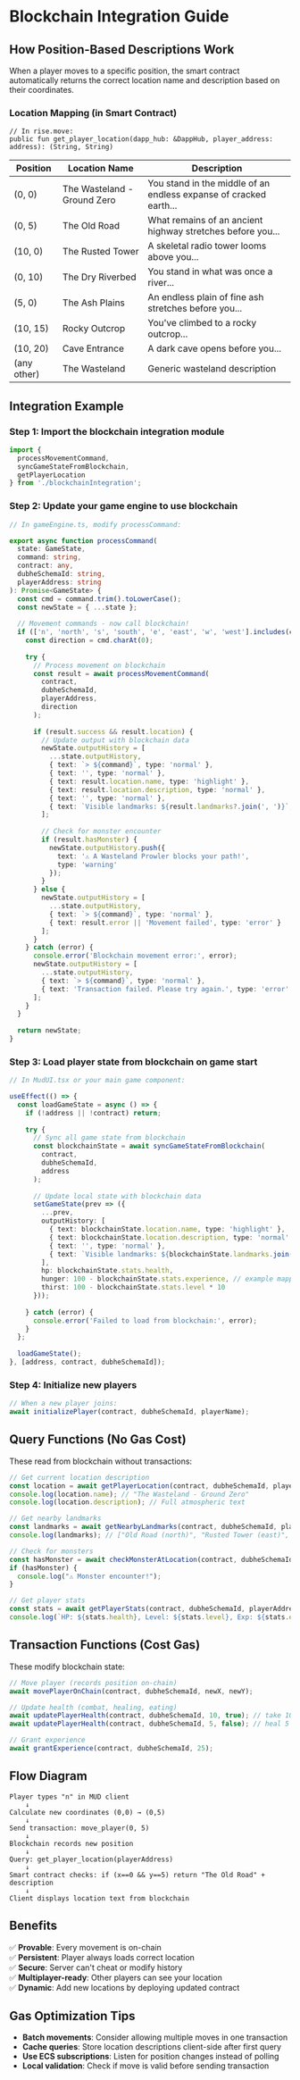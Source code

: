 # Blockchain Integration Guide

## How Position-Based Descriptions Work

When a player moves to a specific position, the smart contract automatically returns the correct location name and description based on their coordinates.

### Location Mapping (in Smart Contract)

```move
// In rise.move:
public fun get_player_location(dapp_hub: &DappHub, player_address: address): (String, String)
```

| Position | Location Name | Description |
|----------|---------------|-------------|
| (0, 0) | The Wasteland - Ground Zero | You stand in the middle of an endless expanse of cracked earth... |
| (0, 5) | The Old Road | What remains of an ancient highway stretches before you... |
| (10, 0) | The Rusted Tower | A skeletal radio tower looms above you... |
| (0, 10) | The Dry Riverbed | You stand in what was once a river... |
| (5, 0) | The Ash Plains | An endless plain of fine ash stretches before you... |
| (10, 15) | Rocky Outcrop | You've climbed to a rocky outcrop... |
| (10, 20) | Cave Entrance | A dark cave opens before you... |
| (any other) | The Wasteland | Generic wasteland description |

## Integration Example

### Step 1: Import the blockchain integration module

```typescript
import { 
  processMovementCommand, 
  syncGameStateFromBlockchain,
  getPlayerLocation 
} from './blockchainIntegration';
```

### Step 2: Update your game engine to use blockchain

```typescript
// In gameEngine.ts, modify processCommand:

export async function processCommand(
  state: GameState, 
  command: string,
  contract: any,
  dubheSchemaId: string,
  playerAddress: string
): Promise<GameState> {
  const cmd = command.trim().toLowerCase();
  const newState = { ...state };
  
  // Movement commands - now call blockchain!
  if (['n', 'north', 's', 'south', 'e', 'east', 'w', 'west'].includes(cmd)) {
    const direction = cmd.charAt(0);
    
    try {
      // Process movement on blockchain
      const result = await processMovementCommand(
        contract,
        dubheSchemaId,
        playerAddress,
        direction
      );
      
      if (result.success && result.location) {
        // Update output with blockchain data
        newState.outputHistory = [
          ...state.outputHistory,
          { text: `> ${command}`, type: 'normal' },
          { text: '', type: 'normal' },
          { text: result.location.name, type: 'highlight' },
          { text: result.location.description, type: 'normal' },
          { text: '', type: 'normal' },
          { text: `Visible landmarks: ${result.landmarks?.join(', ')}`, type: 'normal' }
        ];
        
        // Check for monster encounter
        if (result.hasMonster) {
          newState.outputHistory.push({ 
            text: '⚠️ A Wasteland Prowler blocks your path!', 
            type: 'warning' 
          });
        }
      } else {
        newState.outputHistory = [
          ...state.outputHistory,
          { text: `> ${command}`, type: 'normal' },
          { text: result.error || 'Movement failed', type: 'error' }
        ];
      }
    } catch (error) {
      console.error('Blockchain movement error:', error);
      newState.outputHistory = [
        ...state.outputHistory,
        { text: `> ${command}`, type: 'normal' },
        { text: 'Transaction failed. Please try again.', type: 'error' }
      ];
    }
  }
  
  return newState;
}
```

### Step 3: Load player state from blockchain on game start

```typescript
// In MudUI.tsx or your main game component:

useEffect(() => {
  const loadGameState = async () => {
    if (!address || !contract) return;
    
    try {
      // Sync all game state from blockchain
      const blockchainState = await syncGameStateFromBlockchain(
        contract,
        dubheSchemaId,
        address
      );
      
      // Update local state with blockchain data
      setGameState(prev => ({
        ...prev,
        outputHistory: [
          { text: blockchainState.location.name, type: 'highlight' },
          { text: blockchainState.location.description, type: 'normal' },
          { text: '', type: 'normal' },
          { text: `Visible landmarks: ${blockchainState.landmarks.join(', ')}`, type: 'normal' }
        ],
        hp: blockchainState.stats.health,
        hunger: 100 - blockchainState.stats.experience, // example mapping
        thirst: 100 - blockchainState.stats.level * 10
      }));
      
    } catch (error) {
      console.error('Failed to load from blockchain:', error);
    }
  };
  
  loadGameState();
}, [address, contract, dubheSchemaId]);
```

### Step 4: Initialize new players

```typescript
// When a new player joins:
await initializePlayer(contract, dubheSchemaId, playerName);
```

## Query Functions (No Gas Cost)

These read from blockchain without transactions:

```typescript
// Get current location description
const location = await getPlayerLocation(contract, dubheSchemaId, playerAddress);
console.log(location.name); // "The Wasteland - Ground Zero"
console.log(location.description); // Full atmospheric text

// Get nearby landmarks
const landmarks = await getNearbyLandmarks(contract, dubheSchemaId, playerAddress);
console.log(landmarks); // ["Old Road (north)", "Rusted Tower (east)", ...]

// Check for monsters
const hasMonster = await checkMonsterAtLocation(contract, dubheSchemaId, playerAddress);
if (hasMonster) {
  console.log("⚠️ Monster encounter!");
}

// Get player stats
const stats = await getPlayerStats(contract, dubheSchemaId, playerAddress);
console.log(`HP: ${stats.health}, Level: ${stats.level}, Exp: ${stats.experience}`);
```

## Transaction Functions (Cost Gas)

These modify blockchain state:

```typescript
// Move player (records position on-chain)
await movePlayerOnChain(contract, dubheSchemaId, newX, newY);

// Update health (combat, healing, eating)
await updatePlayerHealth(contract, dubheSchemaId, 10, true); // take 10 damage
await updatePlayerHealth(contract, dubheSchemaId, 5, false); // heal 5 HP

// Grant experience
await grantExperience(contract, dubheSchemaId, 25);
```

## Flow Diagram

```
Player types "n" in MUD client
    ↓
Calculate new coordinates (0,0) → (0,5)
    ↓
Send transaction: move_player(0, 5)
    ↓
Blockchain records new position
    ↓
Query: get_player_location(playerAddress)
    ↓
Smart contract checks: if (x==0 && y==5) return "The Old Road" + description
    ↓
Client displays location text from blockchain
```

## Benefits

✅ **Provable**: Every movement is on-chain  
✅ **Persistent**: Player always loads correct location  
✅ **Secure**: Server can't cheat or modify history  
✅ **Multiplayer-ready**: Other players can see your location  
✅ **Dynamic**: Add new locations by deploying updated contract  

## Gas Optimization Tips

- **Batch movements**: Consider allowing multiple moves in one transaction
- **Cache queries**: Store location descriptions client-side after first query
- **Use ECS subscriptions**: Listen for position changes instead of polling
- **Local validation**: Check if move is valid before sending transaction
